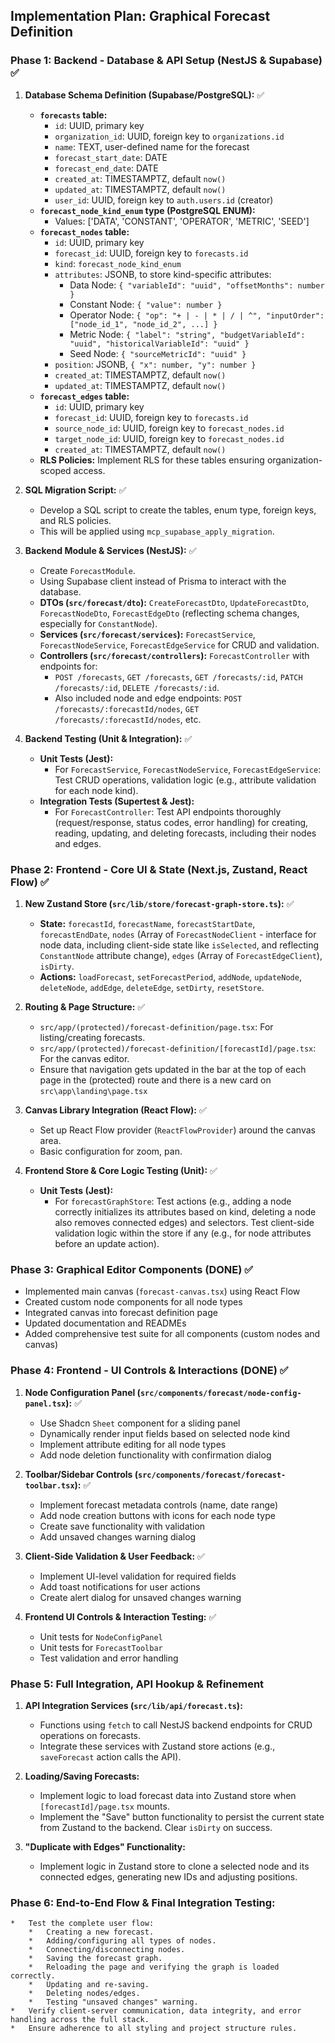 ## Implementation Plan: Graphical Forecast Definition

### Phase 1: Backend - Database & API Setup (NestJS & Supabase) ✅

1.  **Database Schema Definition (Supabase/PostgreSQL):** ✅
    *   **`forecasts` table:**
        *   `id`: UUID, primary key
        *   `organization_id`: UUID, foreign key to `organizations.id`
        *   `name`: TEXT, user-defined name for the forecast
        *   `forecast_start_date`: DATE
        *   `forecast_end_date`: DATE
        *   `created_at`: TIMESTAMPTZ, default `now()`
        *   `updated_at`: TIMESTAMPTZ, default `now()`
        *   `user_id`: UUID, foreign key to `auth.users.id` (creator)
    *   **`forecast_node_kind_enum` type (PostgreSQL ENUM):**
        *   Values: ['DATA', 'CONSTANT', 'OPERATOR', 'METRIC', 'SEED']
    *   **`forecast_nodes` table:**
        *   `id`: UUID, primary key
        *   `forecast_id`: UUID, foreign key to `forecasts.id`
        *   `kind`: `forecast_node_kind_enum`
        *   `attributes`: JSONB, to store kind-specific attributes:
            *   Data Node: `{ "variableId": "uuid", "offsetMonths": number }`
            *   Constant Node: `{ "value": number }` 
            *   Operator Node: `{ "op": "+ | - | * | / | ^", "inputOrder": ["node_id_1", "node_id_2", ...] }`
            *   Metric Node: `{ "label": "string", "budgetVariableId": "uuid", "historicalVariableId": "uuid" }`
            *   Seed Node: `{ "sourceMetricId": "uuid" }`
        *   `position`: JSONB, `{ "x": number, "y": number }`
        *   `created_at`: TIMESTAMPTZ, default `now()`
        *   `updated_at`: TIMESTAMPTZ, default `now()`
    *   **`forecast_edges` table:**
        *   `id`: UUID, primary key
        *   `forecast_id`: UUID, foreign key to `forecasts.id`
        *   `source_node_id`: UUID, foreign key to `forecast_nodes.id`
        *   `target_node_id`: UUID, foreign key to `forecast_nodes.id`
        *   `created_at`: TIMESTAMPTZ, default `now()`
    *   **RLS Policies:** Implement RLS for these tables ensuring organization-scoped access.

2.  **SQL Migration Script:** ✅
    *   Develop a SQL script to create the tables, enum type, foreign keys, and RLS policies.
    *   This will be applied using `mcp_supabase_apply_migration`.

3.  **Backend Module & Services (NestJS):** ✅
    *   Create `ForecastModule`.
    *   Using Supabase client instead of Prisma to interact with the database.
    *   **DTOs (`src/forecast/dto`):** `CreateForecastDto`, `UpdateForecastDto`, `ForecastNodeDto`, `ForecastEdgeDto` (reflecting schema changes, especially for `ConstantNode`).
    *   **Services (`src/forecast/services`):** `ForecastService`, `ForecastNodeService`, `ForecastEdgeService` for CRUD and validation.
    *   **Controllers (`src/forecast/controllers`):** `ForecastController` with endpoints for:
        *   `POST /forecasts`, `GET /forecasts`, `GET /forecasts/:id`, `PATCH /forecasts/:id`, `DELETE /forecasts/:id`.
        *   Also included node and edge endpoints: `POST /forecasts/:forecastId/nodes`, `GET /forecasts/:forecastId/nodes`, etc.

4.  **Backend Testing (Unit & Integration):** ✅
    *   **Unit Tests (Jest):**
        *   For `ForecastService`, `ForecastNodeService`, `ForecastEdgeService`: Test CRUD operations, validation logic (e.g., attribute validation for each node kind).
    *   **Integration Tests (Supertest & Jest):**
        *   For `ForecastController`: Test API endpoints thoroughly (request/response, status codes, error handling) for creating, reading, updating, and deleting forecasts, including their nodes and edges.

### Phase 2: Frontend - Core UI & State (Next.js, Zustand, React Flow) ✅

1.  **New Zustand Store (`src/lib/store/forecast-graph-store.ts`):** ✅
    *   **State:** `forecastId`, `forecastName`, `forecastStartDate`, `forecastEndDate`, `nodes` (Array of `ForecastNodeClient` - interface for node data, including client-side state like `isSelected`, and reflecting `ConstantNode` attribute change), `edges` (Array of `ForecastEdgeClient`), `isDirty`.
    *   **Actions:** `loadForecast`, `setForecastPeriod`, `addNode`, `updateNode`, `deleteNode`, `addEdge`, `deleteEdge`, `setDirty`, `resetStore`.

2.  **Routing & Page Structure:** ✅
    *   `src/app/(protected)/forecast-definition/page.tsx`: For listing/creating forecasts.
    *   `src/app/(protected)/forecast-definition/[forecastId]/page.tsx`: For the canvas editor.
    *   Ensure that navigation gets updated in the bar at the top of each page in the (protected) route and there is a new card on `src\app\landing\page.tsx` 

3.  **Canvas Library Integration (React Flow):** ✅
    *   Set up React Flow provider (`ReactFlowProvider`) around the canvas area.
    *   Basic configuration for zoom, pan.

4.  **Frontend Store & Core Logic Testing (Unit):** ✅
    *   **Unit Tests (Jest):**
        *   For `forecastGraphStore`: Test actions (e.g., adding a node correctly initializes its attributes based on kind, deleting a node also removes connected edges) and selectors. Test client-side validation logic within the store if any (e.g., for node attributes before an update action).

### Phase 3: Graphical Editor Components (DONE) ✅

- Implemented main canvas (`forecast-canvas.tsx`) using React Flow
- Created custom node components for all node types
- Integrated canvas into forecast definition page
- Updated documentation and READMEs
- Added comprehensive test suite for all components (custom nodes and canvas)

### Phase 4: Frontend - UI Controls & Interactions (DONE) ✅

1.  **Node Configuration Panel (`src/components/forecast/node-config-panel.tsx`):** ✅
    *   Use Shadcn `Sheet` component for a sliding panel
    *   Dynamically render input fields based on selected node kind
    *   Implement attribute editing for all node types
    *   Add node deletion functionality with confirmation dialog

2.  **Toolbar/Sidebar Controls (`src/components/forecast/forecast-toolbar.tsx`):** ✅
    *   Implement forecast metadata controls (name, date range)
    *   Add node creation buttons with icons for each node type
    *   Create save functionality with validation
    *   Add unsaved changes warning dialog

3.  **Client-Side Validation & User Feedback:** ✅
    *   Implement UI-level validation for required fields
    *   Add toast notifications for user actions
    *   Create alert dialog for unsaved changes warning

4.  **Frontend UI Controls & Interaction Testing:** ✅
    *   Unit tests for `NodeConfigPanel`
    *   Unit tests for `ForecastToolbar`
    *   Test validation and error handling

### Phase 5: Full Integration, API Hookup & Refinement

1.  **API Integration Services (`src/lib/api/forecast.ts`):**
    *   Functions using `fetch` to call NestJS backend endpoints for CRUD operations on forecasts.
    *   Integrate these services with Zustand store actions (e.g., `saveForecast` action calls the API).

2.  **Loading/Saving Forecasts:**
    *   Implement logic to load forecast data into Zustand store when `[forecastId]/page.tsx` mounts.
    *   Implement the "Save" button functionality to persist the current state from Zustand to the backend. Clear `isDirty` on success.

3.  **"Duplicate with Edges" Functionality:**
    *   Implement logic in Zustand store to clone a selected node and its connected edges, generating new IDs and adjusting positions.

### Phase 6: End-to-End Flow & Final Integration Testing:
    *   Test the complete user flow:
        *   Creating a new forecast.
        *   Adding/configuring all types of nodes.
        *   Connecting/disconnecting nodes.
        *   Saving the forecast graph.
        *   Reloading the page and verifying the graph is loaded correctly.
        *   Updating and re-saving.
        *   Deleting nodes/edges.
        *   Testing "unsaved changes" warning.
    *   Verify client-server communication, data integrity, and error handling across the full stack.
    *   Ensure adherence to all styling and project structure rules. 